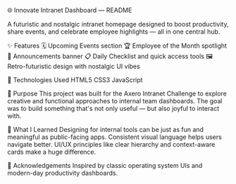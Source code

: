 🌐 Innovate Intranet Dashboard — README

A futuristic and nostalgic intranet homepage designed to boost productivity, share events, and celebrate employee highlights — all in one central hub.

✨ Features
🗓️ Upcoming Events section
🏆 Employee of the Month spotlight
📰 Announcements banner
📋 Daily Checklist and quick access tools
🖼️ Retro-futuristic design with nostalgic UI vibes

🚀 Technologies Used
HTML5
CSS3 
JavaScript

🎯 Purpose
This project was built for the Axero Intranet Challenge to explore creative and functional approaches to internal team dashboards. The goal was to build something that's not only useful — but also joyful to interact with.

🧭 What I Learned
Designing for internal tools can be just as fun and meaningful as public-facing apps.
Consistent visual language helps users navigate better.
UI/UX principles like clear hierarchy and context-aware cards make a huge difference.

🙌 Acknowledgements
Inspired by classic operating system UIs and modern-day productivity dashboards.
